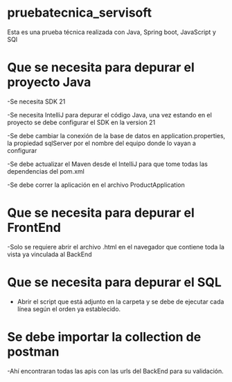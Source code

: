 # pruebatecnica_servisoft
Esta es una prueba técnica realizada con Java, Spring boot, JavaScript y SQl 

# Que se necesita para depurar el proyecto Java
-Se necesita SDK 21

-Se necesita IntelliJ para depurar el código Java, una vez estando en el proyecto se debe configurar el SDK en la version 21

-Se debe cambiar la conexión de la base de datos en application.properties, la propiedad sqlServer por el nombre del equipo donde lo vayan a configurar

-Se debe actualizar el Maven desde el IntelliJ para que tome todas las dependencias del pom.xml

-Se debe correr la aplicación en el archivo ProductApplication

# Que se necesita para depurar el FrontEnd
-Solo se requiere abrir el archivo .html en el navegador que contiene toda la vista ya vinculada al BackEnd 

# Que se necesita para depurar el SQL
- Abrir el script que está adjunto en la carpeta y se debe de ejecutar cada línea según el orden ya establecido.

# Se debe importar la collection de postman
-Ahí encontraran todas las apis con las urls del BackEnd para su validación.




